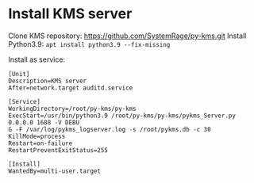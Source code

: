 # Install KMS server

Clone KMS repository: https://github.com/SystemRage/py-kms.git
Install Python3.9: `apt install python3.9 --fix-missing`

Install as service:
```
[Unit]
Description=KMS server
After=network.target auditd.service

[Service]
WorkingDirectory=/root/py-kms/py-kms
ExecStart=/usr/bin/python3.9 /root/py-kms/py-kms/pykms_Server.py 0.0.0.0 1688 -V DEBU
G -F /var/log/pykms_logserver.log -s /root/pykms.db -c 30
KillMode=process
Restart=on-failure
RestartPreventExitStatus=255

[Install]
WantedBy=multi-user.target
```